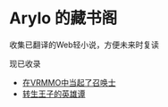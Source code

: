 # Arylo 的藏书阁

收集已翻译的Web轻小说，方便未来时复读

现已收录

- [在VRMMO中当起了召唤士](vrmmo/README.md)
- [转生王子的英雄谭](prince_hero/README.md)